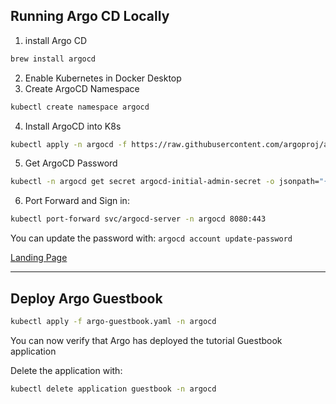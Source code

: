 ## Running Argo CD Locally

1. install Argo CD
```bash
brew install argocd
```

2. Enable Kubernetes in Docker Desktop
3. Create ArgoCD Namespace
```bash
kubectl create namespace argocd
```

4. Install ArgoCD into K8s
```bash
kubectl apply -n argocd -f https://raw.githubusercontent.com/argoproj/argo-cd/stable/manifests/install.yaml
```

5. Get ArgoCD Password
```bash
kubectl -n argocd get secret argocd-initial-admin-secret -o jsonpath="{.data.password}" | base64 -d; echo
```

6. Port Forward and Sign in:
```bash
kubectl port-forward svc/argocd-server -n argocd 8080:443
```

You can update the password with: `argocd account update-password`


[Landing Page](https://localhost:8080)

---

## Deploy Argo Guestbook
```bash
kubectl apply -f argo-guestbook.yaml -n argocd
```

You can now verify that Argo has deployed the tutorial Guestbook application

Delete the application with:
```bash
kubectl delete application guestbook -n argocd
```